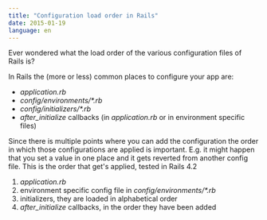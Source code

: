 ```yaml
---
title: "Configuration load order in Rails"
date: 2015-01-19
language: en
---
```


Ever wondered what the load order of the various configuration files of Rails is?

In Rails the (more or less) common places to configure your app are:

- _application.rb_
- _config/environments/\*.rb_
- _config/initializers/\*.rb_
- _after\_initialize_ callbacks (in _application.rb_ or in environment specific files)

Since there is multiple points where you can add the configuration the order in which those configurations are applied is important. E.g. it might happen that you set a value in one place and it gets reverted from another config file. This is the order that get's applied, tested in Rails 4.2

1. _application.rb_
2. environment specific config file in _config/environments/\*.rb_
3. initializers, they are loaded in alphabetical order
4. _after\_initialize_ callbacks, in the order they have been added
